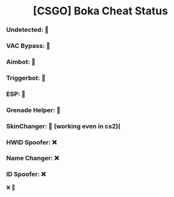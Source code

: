 <h1 align="center">[CSGO] Boka Cheat Status</h1>
<h3 align="left">Undetected: 💚</h3>
<h3 align="left">VAC Bypass: 💚</h3>
<h3 align="left">Aimbot: 💚</h3>
<h3 align="left">Triggerbot: 💚</h3>
<h3 align="left">ESP: 💚</h3>
<h3 align="left">Grenade Helper: 💚</h3>
<h3 align="left">SkinChanger: 💚 (working even in cs2)(</h3>
<h3 align="left">HWID Spoofer: ❌</h3>
<h3 align="left">Name Changer: ❌</h3>
<h3 align="left">ID Spoofer: ❌</h3>

<p align="left">
</p>

❌ 💚
